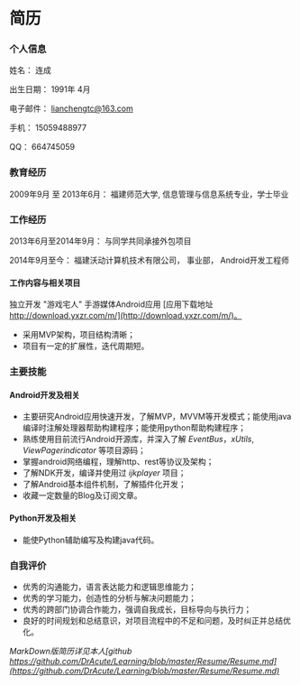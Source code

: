 # 简历

### 个人信息

姓名： 连成

出生日期： 1991年 4月

电子邮件： lianchengtc@163.com

手机： 15059488977

QQ： 664745059

### 教育经历

2009年9月 至 2013年6月： 福建师范大学, 信息管理与信息系统专业，学士毕业

### 工作经历

2013年6月至2014年9月： 与同学共同承接外包项目

2014年9月至今： 福建沃动计算机技术有限公司， 事业部， Android开发工程师

#### 工作内容与相关项目

独立开发 "游戏宅人" 手游媒体Android应用 [应用下载地址 http://download.yxzr.com/m/](http://download.yxzr.com/m/)。

- 采用MVP架构，项目结构清晰；
- 项目有一定的扩展性，迭代周期短。

### 主要技能

#### Android开发及相关

- 主要研究Android应用快速开发，了解MVP，MVVM等开发模式；能使用java编译时注解处理器帮助构建程序；能使用python帮助构建程序；
- 熟练使用目前流行Android开源库，并深入了解 *EventBus*，*xUtils*, *ViewPagerindicator* 等项目源码；
- 掌握android网络编程，理解http、rest等协议及架构；
- 了解NDK开发，编译并使用过 *ijkplayer* 项目；
- 了解Android基本组件机制，了解插件化开发；
- 收藏一定数量的Blog及订阅文章。

#### Python开发及相关

- 能使Python辅助编写及构建java代码。

### 自我评价
- 优秀的沟通能力，语言表达能力和逻辑思维能力；
- 优秀的学习能力，创造性的分析与解决问题能力；
- 优秀的跨部门协调合作能力，强调自我成长，目标导向与执行力；
- 良好的时间规划和总结意识，对项目流程中的不足和问题，及时纠正并总结优化。

*MarkDown版简历详见本人[github https://github.com/DrAcute/Learning/blob/master/Resume/Resume.md](https://github.com/DrAcute/Learning/blob/master/Resume/Resume.md)*
